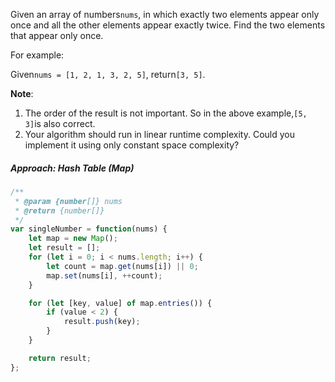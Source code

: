 Given an array of numbers`nums`, in which exactly two elements appear only once and all the other elements appear exactly twice. Find the two elements that appear only once.

For example:

Given`nums = [1, 2, 1, 3, 2, 5]`, return`[3, 5]`.

**Note**:

1. The order of the result is not important. So in the above example,`[5, 3]`is also correct.
2. Your algorithm should run in linear runtime complexity. Could you implement it using only constant space complexity?

##### Approach: Hash Table \(Map\)

```js
/**
 * @param {number[]} nums
 * @return {number[]}
 */
var singleNumber = function(nums) {
    let map = new Map();
    let result = [];
    for (let i = 0; i < nums.length; i++) {
        let count = map.get(nums[i]) || 0;
        map.set(nums[i], ++count);
    }

    for (let [key, value] of map.entries()) {
        if (value < 2) {
            result.push(key);
        }
    }

    return result;
};
```



